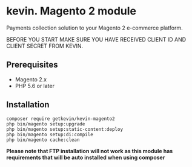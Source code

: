 # kevin. Magento 2 module

Payments collection solution to your Magento 2 e-commerce platform.

BEFORE YOU START MAKE SURE YOU HAVE RECEIVED CLIENT ID AND CLIENT SECRET FROM KEVIN.

## Prerequisites

- Magento 2.x
- PHP 5.6 or later

## Installation
```
composer require getkevin/kevin-magento2
php bin/magento setup:upgrade
php bin/magento setup:static-content:deploy
php bin/magento setup:di:compile
php bin/magento cache:clean
```
**Please note that FTP installation will not work as this module has requirements that will be auto installed when using composer**
